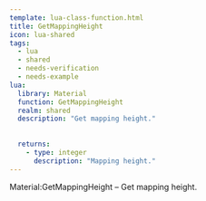 ```yaml
---
template: lua-class-function.html
title: GetMappingHeight
icon: lua-shared
tags:
  - lua
  - shared
  - needs-verification
  - needs-example
lua:
  library: Material
  function: GetMappingHeight
  realm: shared
  description: "Get mapping height."
  
  
  returns:
    - type: integer
      description: "Mapping height."
---
```


<div class="lua__search__keywords">
Material:GetMappingHeight &#x2013; Get mapping height.
</div>
